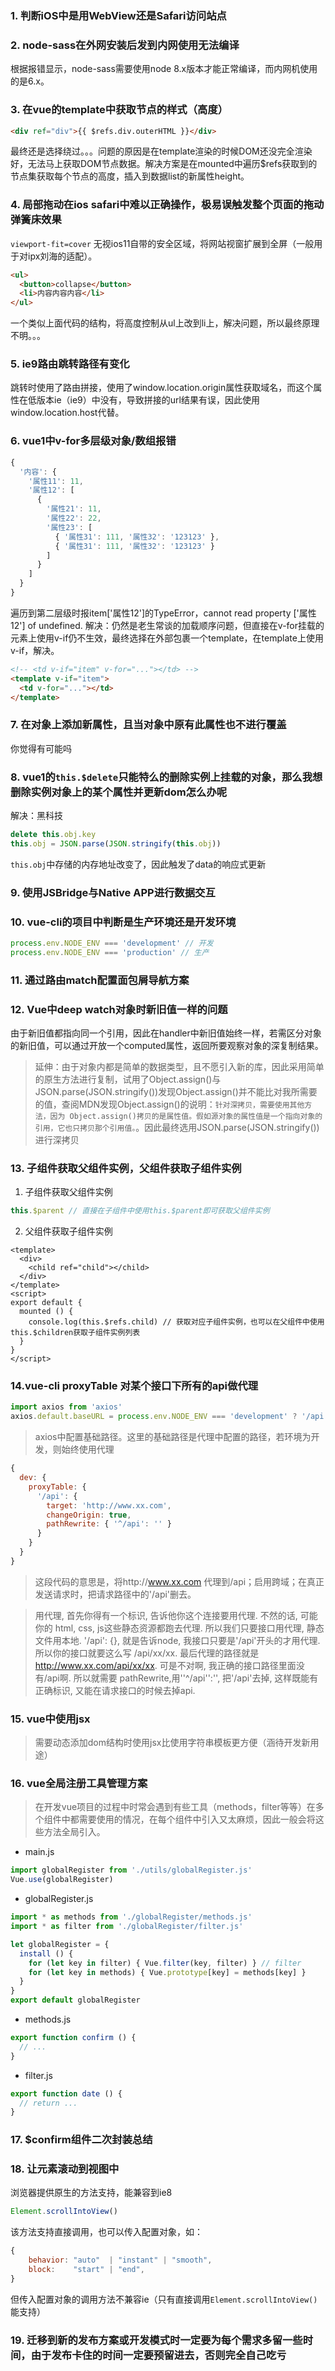 ### 1. 判断iOS中是用WebView还是Safari访问站点

### 2. node-sass在外网安装后发到内网使用无法编译
根据报错显示，node-sass需要使用node 8.x版本才能正常编译，而内网机使用的是6.x。

### 3. 在vue的template中获取节点的样式（高度）
```html
<div ref="div">{{ $refs.div.outerHTML }}</div>
```
最终还是选择绕过。。。问题的原因是在template渲染的时候DOM还没完全渲染好，无法马上获取DOM节点数据。解决方案是在mounted中遍历$refs获取到的节点集获取每个节点的高度，插入到数据list的新属性height。

### 4. 局部拖动在ios safari中难以正确操作，极易误触发整个页面的拖动弹簧床效果
`viewport-fit=cover`
无视ios11自带的安全区域，将网站视窗扩展到全屏（一般用于对ipx刘海的适配）。
```html
<ul>
  <button>collapse</button>
  <li>内容内容内容</li>
</ul>
```
一个类似上面代码的结构，将高度控制从ul上改到li上，解决问题，所以最终原理不明。。。

### 5. ie9路由跳转路径有变化
跳转时使用了路由拼接，使用了window.location.origin属性获取域名，而这个属性在低版本ie（ie9）中没有，导致拼接的url结果有误，因此使用window.location.host代替。

### 6. vue1中v-for多层级对象/数组报错
```javascript
{
  '内容': {
    '属性11': 11,
    '属性12': [
      {
        '属性21': 11,
        '属性22': 22,
        '属性23': [
          { '属性31': 111, '属性32': '123123' },
          { '属性31': 111, '属性32': '123123' }
        ]
      }
    ]
  }
}
```
遍历到第二层级时报item['属性12']的TypeError，cannot read property ['属性12'] of undefined.
解决：仍然是老生常谈的加载顺序问题，但直接在v-for挂载的元素上使用v-if仍不生效，最终选择在外部包裹一个template，在template上使用v-if，解决。
```html
<!-- <td v-if="item" v-for="..."></td> -->
<template v-if="item">
  <td v-for="..."></td>
</template>
```

### 7. 在对象上添加新属性，且当对象中原有此属性也不进行覆盖
你觉得有可能吗

### 8. vue1的`this.$delete`只能特么的删除实例上挂载的对象，那么我想删除实例对象上的某个属性并更新dom怎么办呢
解决：黑科技
```javascript
delete this.obj.key
this.obj = JSON.parse(JSON.stringify(this.obj))
```
`this.obj`中存储的内存地址改变了，因此触发了data的响应式更新

### 9. 使用JSBridge与Native APP进行数据交互

### 10. vue-cli的项目中判断是生产环境还是开发环境
```javascript
process.env.NODE_ENV === 'development' // 开发
process.env.NODE_ENV === 'production' // 生产
```

### 11. 通过路由match配置面包屑导航方案

### 12. Vue中deep watch对象时新旧值一样的问题
由于新旧值都指向同一个引用，因此在handler中新旧值始终一样，若需区分对象的新旧值，可以通过开放一个computed属性，返回所要观察对象的深复制结果。
> 延伸：由于对象内都是简单的数据类型，且不愿引入新的库，因此采用简单的原生方法进行复制，试用了Object.assign()与JSON.parse(JSON.stringify())发现Object.assign()并不能比对我所需要的值，查阅MDN发现Object.assign()的说明：`针对深拷贝，需要使用其他方法，因为 Object.assign()拷贝的是属性值。假如源对象的属性值是一个指向对象的引用，它也只拷贝那个引用值。`。因此最终选用JSON.parse(JSON.stringify())进行深拷贝

### 13. 子组件获取父组件实例，父组件获取子组件实例
1. 子组件获取父组件实例
```javascript
this.$parent // 直接在子组件中使用this.$parent即可获取父组件实例
```
2. 父组件获取子组件实例
```vue
<template>
  <div>
    <child ref="child"></child>
  </div>
</template>
<script>
export default {
  mounted () {
    console.log(this.$refs.child) // 获取对应子组件实例，也可以在父组件中使用this.$children获取子组件实例列表
  }
}
</script>
```

### 14.vue-cli proxyTable 对某个接口下所有的api做代理
```javascript
import axios from 'axios'
axios.default.baseURL = process.env.NODE_ENV === 'development' ? '/api' : ''
```
> axios中配置基础路径。这里的基础路径是代理中配置的路径，若环境为开发，则始终使用代理

```javascript
{
  dev: {
    proxyTable: {
      '/api': {
        target: 'http://www.xx.com',
        changeOrigin: true,
        pathRewrite: { '^/api': '' }
      }
    }
  }
}
```

> 这段代码的意思是，将http://www.xx.com 代理到/api；启用跨域；在真正发送请求时，把请求路径中的'/api'删去。

> 用代理, 首先你得有一个标识, 告诉他你这个连接要用代理. 不然的话, 可能你的 html, css, js这些静态资源都跑去代理. 所以我们只要接口用代理, 静态文件用本地.
'/api': {}, 就是告诉node, 我接口只要是'/api'开头的才用代理.所以你的接口就要这么写 /api/xx/xx. 最后代理的路径就是 http://www.xx.com/api/xx/xx.
可是不对啊, 我正确的接口路径里面没有/api啊. 所以就需要 pathRewrite,用''^/api'':'', 把'/api'去掉, 这样既能有正确标识, 又能在请求接口的时候去掉api.

### 15. vue中使用jsx
> 需要动态添加dom结构时使用jsx比使用字符串模板更方便（涵待开发新用途）

### 16. vue全局注册工具管理方案
> 在开发vue项目的过程中时常会遇到有些工具（methods，filter等等）在多个组件中都需要使用的情况，在每个组件中引入又太麻烦，因此一般会将这些方法全局引入。

* main.js
```javascript
import globalRegister from './utils/globalRegister.js'
Vue.use(globalRegister)
```

* globalRegister.js
```javascript
import * as methods from './globalRegister/methods.js'
import * as filter from './globalRegister/filter.js'

let globalRegister = {
  install () {
    for (let key in filter) { Vue.filter(key, filter) } // filter
    for (let key in methods) { Vue.prototype[key] = methods[key] }
  }
}
export default globalRegister 
```

* methods.js
```javascript
export function confirm () {
  // ...
}
```

* filter.js
```javascript
export function date () {
  // return ...
}
```

### 17. $confirm组件二次封装总结

### 18. 让元素滚动到视图中
浏览器提供原生的方法支持，能兼容到ie8
```javascript
Element.scrollIntoView()
```
该方法支持直接调用，也可以传入配置对象，如：
```javascript
{
    behavior: "auto"  | "instant" | "smooth",
    block:    "start" | "end",
}
```
但传入配置对象的调用方法不兼容ie（只有直接调用`Element.scrollIntoView()`能支持）

### 19. 迁移到新的发布方案或开发模式时一定要为每个需求多留一些时间，由于发布卡住的时间一定要预留进去，否则完全自己吃亏
